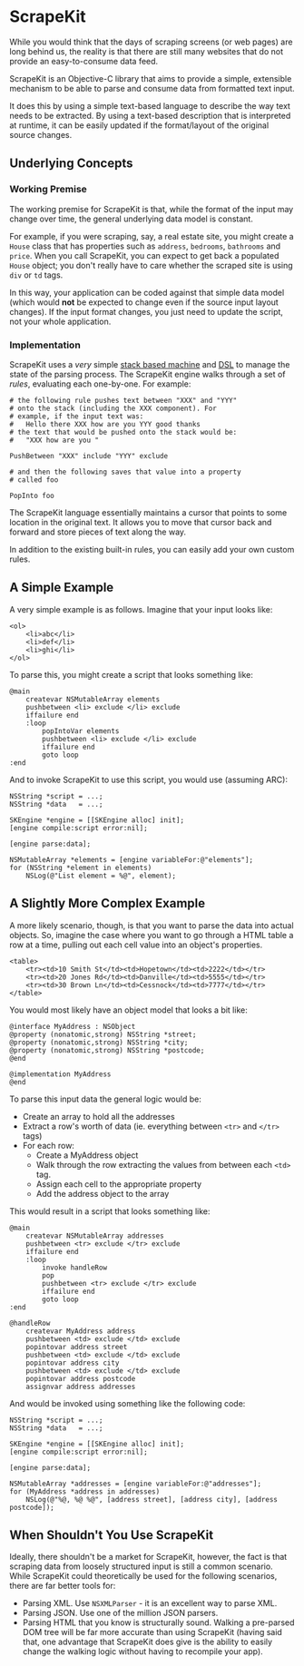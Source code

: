 # ScrapeKit #
While you would think that the days of scraping screens (or web pages) are long behind us, the reality is that there are still many websites that do not provide an easy-to-consume data feed.

ScrapeKit is an Objective-C library that aims to provide a simple, extensible mechanism to be able to parse and consume data from formatted text input. 

It does this by using a simple text-based language to describe the way text needs to be extracted.  By using a text-based description that is interpreted at runtime, it can be easily updated if the format/layout of the original source changes.

## Underlying Concepts ##
### Working Premise ###
The working premise for ScrapeKit is that, while the format of the input may change over time, the general underlying data model is constant.  

For example, if you were scraping, say, a real estate site, you might create a `House` class that has properties such as `address`, `bedrooms`, `bathrooms` and `price`.  When you call ScrapeKit, you can expect to get back a populated `House` object; you don't really have to care whether the scraped site is using `div` or `td` tags.  

In this way, your application can be coded against that simple data model (which would **not** be expected to change even if the source input layout changes).  If the input format changes, you just need to update the script, not your whole application.

### Implementation ###
ScrapeKit uses a *very* simple [stack based machine](http://en.wikipedia.org/wiki/Stack_machine) and [DSL](http://en.wikipedia.org/wiki/Domain-specific_language) to manage the state of the parsing process.  The ScrapeKit engine walks through a set of *rules*, evaluating each one-by-one. For example:

	# the following rule pushes text between "XXX" and "YYY"
	# onto the stack (including the XXX component). For
	# example, if the input text was:
	#   Hello there XXX how are you YYY good thanks
	# the text that would be pushed onto the stack would be:
	#   "XXX how are you "
	
	PushBetween "XXX" include "YYY" exclude
	
	# and then the following saves that value into a property
	# called foo
	
	PopInto foo

The ScrapeKit language essentially maintains a cursor that points to some location in the original text.  It allows you to move that cursor back and forward and store pieces of text along the way.

In addition to the existing built-in rules, you can easily add your own custom rules.

## A Simple Example ##
A very simple example is as follows.  Imagine that your input looks like:

	<ol>
		<li>abc</li>
		<li>def</li>
		<li>ghi</li>
	</ol>

To parse this, you might create a script that looks something like:

	@main
		createvar NSMutableArray elements
		pushbetween <li> exclude </li> exclude
		iffailure end
		:loop
			popIntoVar elements
			pushbetween <li> exclude </li> exclude
			iffailure end
			goto loop
	:end

And to invoke ScrapeKit to use this script, you would use (assuming ARC):

	NSString *script = ...;
	NSString *data   = ...;
	
	SKEngine *engine = [[SKEngine alloc] init];
	[engine compile:script error:nil];

	[engine parse:data];

	NSMutableArray *elements = [engine variableFor:@"elements"];
	for (NSString *element in elements)
		NSLog(@"List element = %@", element);

## A Slightly More Complex Example ##
A more likely scenario, though, is that you want to parse the data into actual objects.  So, imagine the case where you want to go through a HTML table a row at a time, pulling out each cell value into an object's properties.

	<table>
		<tr><td>10 Smith St</td><td>Hopetown</td><td>2222</td></tr>
		<tr><td>20 Jones Rd</td><td>Danville</td><td>5555</td></tr>
		<tr><td>30 Brown Ln</td><td>Cessnock</td><td>7777</td></tr>
	</table>

You would most likely have an object model that looks a bit like:

	@interface MyAddress : NSObject
	@property (nonatomic,strong) NSString *street;
	@property (nonatomic,strong) NSString *city;
	@property (nonatomic,strong) NSString *postcode;
	@end
	
	@implementation MyAddress
	@end

To parse this input data the general logic would be:

* Create an array to hold all the addresses
* Extract a row's worth of data (ie. everything between `<tr>` and `</tr>` tags)
* For each row:
	* Create a MyAddress object
	* Walk through the row extracting the values from between each `<td>` tag.
	* Assign each cell to the appropriate property
	* Add the address object to the array

This would result in a script that looks something like:

	@main
		createvar NSMutableArray addresses
		pushbetween <tr> exclude </tr> exclude
		iffailure end
		:loop
			invoke handleRow
			pop
			pushbetween <tr> exclude </tr> exclude
			iffailure end
			goto loop
	:end
	
	@handleRow
		createvar MyAddress address
		pushbetween <td> exclude </td> exclude
		popintovar address street
		pushbetween <td> exclude </td> exclude
		popintovar address city
		pushbetween <td> exclude </td> exclude
		popintovar address postcode
		assignvar address addresses
		
And would be invoked using something like the following code:

	NSString *script = ...;
	NSString *data   = ...;

	SKEngine *engine = [[SKEngine alloc] init];
	[engine compile:script error:nil];
	
	[engine parse:data];
	
	NSMutableArray *addresses = [engine variableFor:@"addresses"];
	for (MyAddress *address in addresses)
		NSLog(@"%@, %@ %@", [address street], [address city], [address postcode]);


## When Shouldn't You Use ScrapeKit ##
Ideally, there shouldn't be a market for ScrapeKit, however, the fact is that scraping data from loosely structured input is still a common scenario.  While ScrapeKit could theoretically be used for the following scenarios, there are far better tools for:

* Parsing XML. Use `NSXMLParser` - it is an excellent way to parse XML.
* Parsing JSON. Use one of the million JSON parsers.
* Parsing HTML that you know is structurally sound. Walking a pre-parsed DOM tree will be far more accurate than using ScrapeKit (having said that, one advantage that ScrapeKit does give is the ability to easily change the walking logic without having to recompile your app).